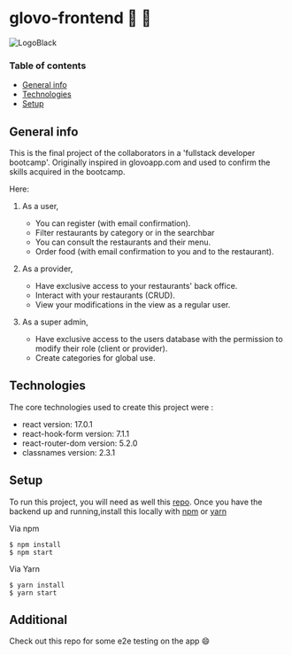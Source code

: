# **glovo-frontend** :rocket: :rocket:

![LogoBlack](https://user-images.githubusercontent.com/64317126/121247636-c593ff80-c8a2-11eb-9b8b-2786fdde2ddc.png)


### Table of contents
* [General info](#general-info)
* [Technologies](#technologies)
* [Setup](#setup)

## General info
This is the final project of the collaborators in a 'fullstack developer bootcamp'. Originally inspired in glovoapp.com and used to confirm the skills acquired in the bootcamp.
	
Here:
1. As a user,
    - You can register (with email confirmation).
    - Filter restaurants by category or in the searchbar
    - You can consult the restaurants and their menu.
    - Order food (with email confirmation to you and to the restaurant).

2. As a provider,
    - Have exclusive access to your restaurants' back office.
    - Interact with your restaurants (CRUD).
    - View your modifications in the view as a regular user.

3. As a super admin,
    - Have exclusive access to the users database with the permission to modify their role (client or provider).
    - Create categories for global use.


## Technologies
The core technologies used to create this project were :
* react version: 17.0.1
* react-hook-form version: 7.1.1
* react-router-dom version: 5.2.0
* classnames version: 2.3.1
	
## Setup
To run this project, you will need as well this [repo](https://github.com/nds-fsd/glovo-backend).
Once you have the backend up and running,install this locally with [npm](https://www.npmjs.com/) or [yarn](https://yarnpkg.com/)

Via npm
```
$ npm install
$ npm start
```
Via Yarn
```
$ yarn install
$ yarn start
```


## Additional

Check out this repo for some e2e testing on the app :smile:
